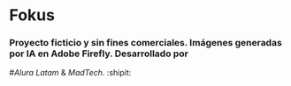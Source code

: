 # Fokus

### Proyecto ficticio y sin fines comerciales. Imágenes generadas por IA en Adobe Firefly. Desarrollado por 

#_Alura Latam_ &  _MadTech_. :shipit:

